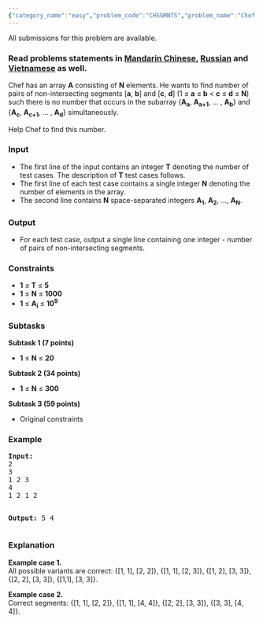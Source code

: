 ```yaml
---
{"category_name":"easy","problem_code":"CHSGMNTS","problem_name":"Chef and Segments","languages_supported":{"0":"ADA","1":"ASM","2":"BASH","3":"BF","4":"C","5":"C99 strict","6":"CAML","7":"CLOJ","8":"CLPS","9":"CPP 4.3.2","10":"CPP 4.9.2","11":"CPP14","12":"CS2","13":"D","14":"ERL","15":"FORT","16":"FS","17":"GO","18":"HASK","19":"ICK","20":"ICON","21":"JAVA","22":"JS","23":"LISP clisp","24":"LISP sbcl","25":"LUA","26":"NEM","27":"NICE","28":"NODEJS","29":"PAS fpc","30":"PAS gpc","31":"PERL","32":"PERL6","33":"PHP","34":"PIKE","35":"PRLG","36":"PYPY","37":"PYTH","38":"PYTH 3.4","39":"RUBY","40":"SCALA","41":"SCM chicken","42":"SCM guile","43":"SCM qobi","44":"ST","45":"TCL","46":"TEXT","47":"WSPC"},"max_timelimit":1,"source_sizelimit":50000,"problem_author":"antoniuk1","problem_tester":"mugurelionut","date_added":"18-07-2015","tags":{"0":"antoniuk1","1":"dynamic","2":"july16","3":"medium"},"editorial_url":"http://discuss.codechef.com/problems/CHSGMNTS","time":{"view_start_date":1468402200,"submit_start_date":1468402200,"visible_start_date":1468402200,"end_date":1735669800},"layout":"problem"}
---
```

<span class="solution-visible-txt">All submissions for this problem are available.</span><h3> Read problems statements in <a target="_blank" href="http://www.codechef.com/download/translated/JULY16/mandarin/CHSGMNTS.pdf">Mandarin Chinese</a>, <a target="_blank" href="http://www.codechef.com/download/translated/JULY16/russian/CHSGMNTS.pdf">Russian</a> and <a target="_blank" href="http://www.codechef.com/download/translated/JULY16/vietnamese/CHSGMNTS.pdf">Vietnamese</a> as well.</h3>
<p>Chef has an array <b>A</b> consisting of <b>N</b> elements. He wants to find number of pairs of non-intersecting segments [<b>a</b>, <b>b</b>] and [<b>c</b>, <b>d</b>] (1 ≤ <b>a</b> ≤ <b>b</b> &lt; <b>c</b> ≤ <b>d</b> ≤ <b>N</b>) such there is no number that occurs in the subarray {<b>A<sub>a</sub></b>, <b>A<sub>a+1</sub></b>, ... , <b>A<sub>b</sub></b>} and   {<b>A<sub>c</sub></b>, <b>A<sub>c+1</sub></b>, ... , <b>A<sub>d</sub></b>} simultaneously. </p>
<p>Help Chef to find this number.</p>
<h3>Input</h3>
<ul>
<li>The first line of the input contains an integer <b>T</b> denoting the number of test cases. The description of <b>T</b> test cases follows.</li>
<li>The first line of each test case contains a single integer <b>N</b> denoting the number of elements in the array.</li>
<li>The second line contains <b>N</b> space-separated integers <b>A<sub>1</sub></b>, <b>A<sub>2</sub></b>, ..., <b>A<sub>N</sub></b>. </li>
</ul>
<h3>Output</h3>
<ul>
<li>For each test case, output a single line containing one integer - number of pairs of non-intersecting segments. </li>
</ul>
<h3>Constraints</h3>
<ul>
<li><b>1</b> ≤ <b>T</b> ≤ <b>5</b></li>
<li><b>1</b> ≤ <b>N</b> ≤ <b>1000</b></li>
<li><b>1</b> ≤ <b>A<sub>i</sub></b> ≤ <b>10<sup>9</sup></b></li>
</ul>
<h3>Subtasks</h3>
<p><b>Subtask 1 (7 points)</b></p>
<ul>
<li><b>1</b> ≤ <b>N</b> ≤ <b>20</b></li>
</ul>
<p><b>Subtask 2 (34 points)</b></p>
<ul>
<li><b>1</b> ≤ <b>N</b> ≤ <b>300</b></li>
</ul>
<p><b>Subtask 3 (59 points)</b></p>
<ul>
<li>Original constraints</li>
</ul>
<h3>Example</h3>
<pre><b>Input:</b>
2
3
1 2 3
4
1 2 1 2

<b>Output:</b>
5
4
</pre><h3>Explanation</h3>
<p><b>Example case 1.</b><br />
All possible variants are correct: {[1, 1], [2, 2]}, {[1, 1], [2, 3]}, {[1, 2], [3, 3]}, {[2, 2], [3, 3]}, {[1,1], [3, 3]}.
</p>
<p><b>Example case 2.</b><br />
Correct segments: {[1, 1], [2, 2]}, {[1, 1], [4, 4]}, {[2, 2], [3, 3]}, {[3, 3], [4, 4]}.</p>
